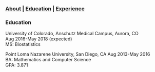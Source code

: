 ### [About](https://athwing.github.io)  |  [Education](https://athwing.github.io/education) |  [Experience](https://athwing.github.io/experience)

### Education
University of Colorado, Anschutz Medical Campus, Aurora, CO  
Aug 2016-May 2018 (expected)  
MS: Biostatistics

Point Loma Nazarene University, San Diego, CA	Aug 2013-May 2016  
BA: Mathematics and Computer Science  
GPA: 3.871
